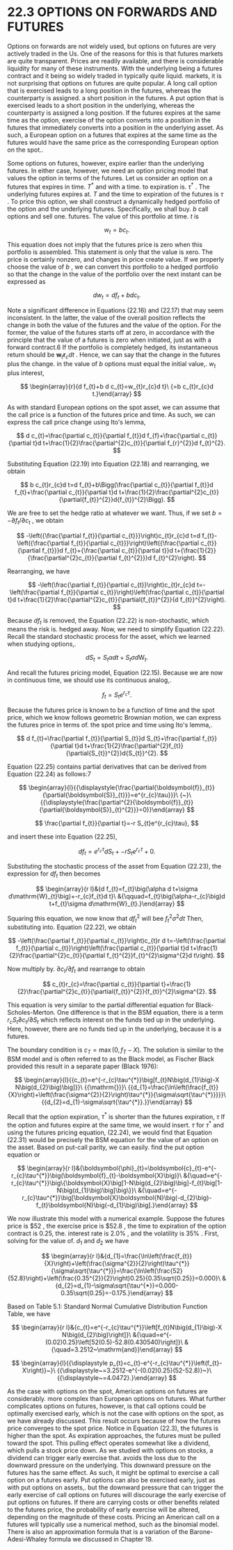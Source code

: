 # 22.3 OPTIONS ON FORWARDS AND FUTURES

Options on forwards are not widely used, but options on futures are very actively traded in the Us. One of the reasons for this is that futures markets are quite transparent. Prices are readily available, and there is considerable liquidity for many of these instruments. With the underlying being a futures contract and it being so widely traded in typically quite liquid. markets, it is not surprising that options on futures are quite popular. A long call option that is exercised leads to a long position in the futures, whereas the counterparty is assigned. a short position in the futures. A put option that is exercised leads to a short position in the underlying, whereas the counterparty is assigned a long position. If the futures expires at the same time as the option, exercise of the option converts into a position in the futures that immediately converts into a position in the underlying asset. As such, a European option on a futures that expires at the same time as the futures would have the same price as the corresponding European option on the spot..

Some options on futures, however, expire earlier than the underlying futures. In either case, however, we need an option pricing model that values the option in terms of the futures. Let us consider an option on a futures that expires in time. $T^{*}$ and with a time. to expiration is. $\tau^{*}$ . The underlying futures expires at. $T$ and the time to expiration of the futures is $\tau$ . To price this option, we shall construct a dynamically hedged portfolio of the option and the underlying futures. Specifically, we shall buy. $b$ call options and sell one. futures. The value of this portfolio at time. $t$ is

$$
w_{t}=b c_{t}.
$$

This equation does not imply that the futures price is zero when this portfolio is assembled. This statement is only that the value is xero. The price is certainly nonzero, and changes in price create value. If we properly choose the value of $b$ , we can convert this portfolio to a hedged portfolio so that the change in the value of the portfolio over the next instant can be expressed as

$$
d w_{t}=d f_{t}+b d c_{t}.
$$

Note a significant difference in Equations (22.16) and (22.17) that may seem inconsistent. In the latter, the value of the overall position reflects the change in both the value of the futures and the value of the option. For the former, the value of the futures starts off at zero, in accordance with the principle that the value of a futures is zero when initiated, just as with a forward contract.6 If the portfolio is completely hedged, its instantaneous return should be $\boldsymbol{w}_{t}\boldsymbol{r}_{c}d t$ . Hence, we can say that the change in the futures plus the change. in the value of $b$ options must equal the initial value,. $w_{t}$ plus interest,

$$
\begin{array}{r}{d f_{t}+b d c_{t}=w_{t}r_{c}d t}\ {=b c_{t}r_{c}d t.}\end{array}
$$

As with standard European options on the spot asset, we can assume that the call price is a function of the futures price and time. As such, we can express the call price change using Ito's lemma,

$$
d c_{t}=\frac{\partial c_{t}}{\partial f_{t}}d f_{f}+\frac{\partial c_{t}}{\partial t}d t+\frac{1}{2}\frac{\partial^{2}c_{t}}{\partial f_{r}^{2}}d f_{t}^{2}.
$$

Substituting Equation (22.19) into Equation (22.18) and rearranging, we obtain

$$
b c_{t}r_{c}d t=d f_{t}+b\Bigg(\frac{\partial c_{t}}{\partial f_{t}}d f_{t}+\frac{\partial c_{t}}{\partial t}d t+\frac{1}{2}\frac{\partial^{2}c_{t}}{\partial{f_{t}}^{2}}d{f_{t}}^{2}\Bigg).
$$

We are free to set the hedge ratio at whatever we want. Thus, if we set $b=-\partial f_{t}/\partial c_{t}$ , we obtain

$$
-\left({\frac{\partial f_{t}}{\partial c_{t}}}\right)c_{t}r_{c}d t=d f_{t}-\left({\frac{\partial f_{t}}{\partial c_{t}}}\right)\left({\frac{\partial c_{t}}{\partial f_{t}}}d f_{t}+{\frac{\partial c_{t}}{\partial t}}d t+{\frac{1}{2}}{\frac{\partial^{2}c_{t}}{\partial f_{t}^{2}}}d f_{t}^{2}\right).
$$

Rearranging, we have

$$
-\left(\frac{\partial f_{t}}{\partial c_{t}}\right)c_{t}r_{c}d t=-\left(\frac{\partial f_{t}}{\partial c_{t}}\right)\left(\frac{\partial c_{t}}{\partial t}d t+\frac{1}{2}\frac{\partial^{2}c_{t}}{\partial{f_{t}}^{2}}{d f_{t}}^{2}\right).
$$

Because $d f_{t}$ is removed, the Equation (22.22) is non-stochastic, which means the risk is. hedged away. Now, we need to simplify Equation (22.22). Recall the standard stochastic process for the asset, which we learned when studying options,.

$$
d S_{t}=S_{t}\alpha d t+S_{t}\sigma d\mathrm{W}_{t}.
$$

And recall the futures pricing model, Equation (22.15). Because we are now in continuous time, we should use its continuous analog,.

$$
f_{t}=S_{t}e^{r_{c}\tau}.
$$

Because the futures price is known to be a function of time and the spot price, which we know follows geometric Brownian motion, we can express the futures price in terms of. the spot price and time using Ito's lemma,.

$$
d f_{t}=\frac{\partial f_{t}}{\partial S_{t}}d S_{t}+\frac{\partial f_{t}}{\partial t}d t+\frac{1}{2}\frac{\partial^{2}f_{t}}{\partial{S_{t}}^{2}}d{S_{t}}^{2}.
$$

Equation (22.25) contains partial derivatives that can be derived from Equation (22.24) as follows:7

$$
\begin{array}{l}{{\displaystyle{\frac{\partial{\boldsymbol{f}}_{t}}{\partial{\boldsymbol{S}}_{t}}}=e^{r_{c}\tau}}}\ {~}\ {{\displaystyle{\frac{\partial^{2}{\boldsymbol{f}}_{t}}{\partial{\boldsymbol{S}}_{t}^{2}}}=0}}\end{array}
$$

$$
\frac{\partial f_{t}}{\partial t}=-r S_{t}e^{r_{c}\tau},
$$

and insert these into Equation (22.25),

$$
d f_{t}=e^{r_{c}\tau}d S_{t}+-r S_{t}e^{r_{c}\tau}+0.
$$

Substituting the stochastic process of the asset from Equation (22.23), the expression for $d f_{t}$ then becomes

$$
\begin{array}{r l}&{d f_{t}=f_{t}\big(\alpha d t+\sigma d\mathrm{W}_{t}\big)+-r_{c}f_{t}d t}\ &{\qquad=f_{t}\big(\alpha-r_{c}\big)d t+f_{t}\sigma d\mathrm{W}_{t}.}\end{array}
$$

Squaring this equation, we now know that $d f_{t}^{2}$ will bee $f_{t}^{2}\sigma^{2}d t$ Then, substituting into. Equation (22.22), we obtain

$$
-\left(\frac{\partial f_{t}}{\partial c_{t}}\right)c_{t}r d t=-\left(\frac{\partial f_{t}}{\partial c_{t}}\right)\left(\frac{\partial c_{t}}{\partial t}d t+\frac{1}{2}\frac{\partial^{2}c_{t}}{\partial f_{t}^{2}}f_{t}^{2}\sigma^{2}d t\right).
$$

Now multiply by. $\partial c_{t}/\partial f_{t}$ and rearrange to obtain

$$
c_{t}r_{c}=\frac{\partial c_{t}}{\partial t}+\frac{1}{2}\frac{\partial^{2}c_{t}}{\partial{f_{t}}^{2}}{f_{t}}^{2}\sigma^{2}.
$$

This equation is very similar to the partial differential equation for Black-Scholes-Merton. One difference is that in the BSM equation, there is a term $r_{c}S_{t}\partial c_{t}/\partial S_{t}$ which reflects interest on the funds tied up in the underlying. Here, however, there are no funds tied up in the underlying, because it is a futures.

The boundary condition is $c_{T}=\operatorname*{max}\bigl(0,f_{T}-X\bigr).$ The solution is similar to the BSM model and is often referred to as the Black model, as Fischer Black provided this result in a separate paper (Black 1976):

$$
\begin{array}{l}{{c_{t}=e^{-r_{c}\tau^{*}}\big[f_{t}N\big(d_{1}\big)-X N\big(d_{2}\big)\big]}}\ {{\mathrm{}}}\ {{d_{1}=\frac{\ln\left(\frac{f_{t}}{X}\right)+\left(\frac{\sigma^{2}}{2}\right)\tau^{*}}{\sigma\sqrt{\tau^{*}}}}}\ {{d_{2}=d_{1}-\sigma\sqrt{\tau^{*}}.}}\end{array}
$$

Recall that the option expiration, $\tau^{*}$ is shorter than the futures expiration, $\tau$ If the option and futures expire at the same time, we would insert. $\tau$ for $\tau^{*}$ and using the futures pricing equation, (22.24), we would find that Equation (22.31) would be precisely the BSM equation for the value of an option on the asset. Based on put-call parity, we can easily. find the put option equation or

$$
\begin{array}{r l}&{\boldsymbol{\phi}_{t}=\boldsymbol{c}_{t}-e^{-r_{c}\tau^{*}}\big(\boldsymbol{f}_{t}-\boldsymbol{X}\big)}\ &{\quad=e^{-r_{c}\tau^{*}}\big\{\boldsymbol{X}\big[1-N\big(d_{2}\big)\big]-f_{t}\big[1-N\big(d_{1}\big)\big]\big\}}\ &{\quad=e^{-r_{c}\tau^{*}}\big[\boldsymbol{X}\boldsymbol{N}\big(-d_{2}\big)-f_{t}\boldsymbol{N}\big(-d_{1}\big)\big].}\end{array}
$$

We now illustrate this model with a numerical example. Suppose the futures price is $\$52$ , the exercise price is $\$52.8$ , the time to expiration of the option contract is 0.25, the. interest rate is $2.0\%$ , and the volatility is $35\%$ . First, solving for the value of. $d_{1}$ and $d_{2}$ we have

$$
\begin{array}{r l}&{d_{1}=\frac{\ln\left(\frac{f_{t}}{X}\right)+\left(\frac{\sigma^{2}}{2}\right)\tau^{*}}{\sigma\sqrt{\tau^{*}}}=\frac{\ln\left(\frac{52}{52.8}\right)+\left(\frac{0.35^{2}}{2}\right)0.25}{0.35\sqrt{0.25}}=0.000}\ &{d_{2}=d_{1}-\sigma\sqrt{\tau^{*}}=0.000-0.35\sqrt{0.25}=-0.175.}\end{array}
$$

Based on Table 5.1: Standard Normal Cumulative Distribution Function Table, we have

$$
\begin{array}{r l}&{c_{t}=e^{-r_{c}\tau^{*}}\left[f_{t}N\big(d_{1}\big)-X N\big(d_{2}\big)\right]}\ &{\quad=e^{-(0.02)0.25}\left[52(0.5)-52.8(0.430540)\right]}\ &{\quad=3.2512~\mathrm{and}}\end{array}
$$

$$
\begin{array}{l}{{\displaystyle p_{t}=c_{t}-e^{-r_{c}\tau^{*}}\left(f_{t}-X\right)}~}\ {{\displaystyle~=3.2512-e^{-(0.02)0.25}(52-52.8)}~}\ {{\displaystyle~=4.0472}.}\end{array}
$$

As the case with options on the spot, American options on futures are considerably. more complex than European options on futures. What further complicates options on futures, however, is that call options could be optimally exercised early, which is not the case with options on the spot, as we have already discussed. This result occurs because of how the futures price converges to the spot price. Notice in Equation (22.3), the futures is higher than the spot. As expiration approaches, the futures must be pulled toward the spot. This pulling effect operates somewhat like a dividend, which pulls a stock price down. As we studied with options on stocks, a dividend can trigger early exercise that. avoids the loss due to the downward pressure on the underlying. This downward pressure on the futures has the same effect. As such, it might be optimal to exercise a call option on a futures early. Put options can also be exercised early, just as with put options on assets,. but the downward pressure that can trigger the early exercise of call options on futures will discourage the early exercise of put options on futures. If there are carrying costs or other benefits related to the futures price, the probability of early exercise will be altered, depending on the magnitude of these costs. Pricing an American call on a futures will typically use a numerical method, such as the binomial model. There is also an approximation formula that is a variation of the Barone-Adesi-Whaley formula we discussed in Chapter 19.
